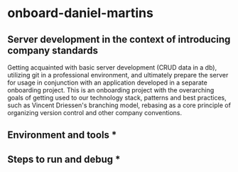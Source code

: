 # onboard-daniel-martins
## Server development in the context of introducing company standards
Getting acquainted with basic server development (CRUD data in a db), utilizing git in a professional environment, and ultimately prepare the server for usage in conjunction with an application developed in a separate onboarding project. 
This is an onboarding project with the overarching goals of getting used to our technology stack, patterns and best practices, such as Vincent Driessen's branching model, rebasing as a core principle of organizing version control and other company conventions. 

## Environment and tools *

## Steps to run and debug *